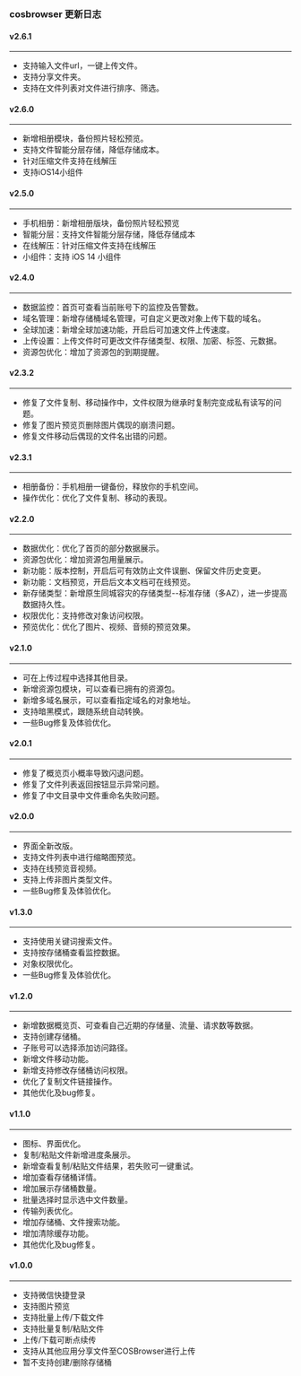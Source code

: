 ### cosbrowser 更新日志

#### v2.6.1
----
* 支持输入文件url，一键上传文件。
* 支持分享文件夹。
* 支持在文件列表对文件进行排序、筛选。

#### v2.6.0
----
* 新增相册模块，备份照片轻松预览。
* 支持文件智能分层存储，降低存储成本。
* 针对压缩文件支持在线解压
* 支持iOS14小组件

#### v2.5.0
----
* 手机相册：新增相册版块，备份照片轻松预览
* 智能分层：支持文件智能分层存储，降低存储成本
* 在线解压：针对压缩文件支持在线解压
* 小组件：支持 iOS 14 小组件

#### v2.4.0
----
* 数据监控：首页可查看当前账号下的监控及告警数。
* 域名管理：新增存储桶域名管理，可自定义更改对象上传下载的域名。
* 全球加速：新增全球加速功能，开启后可加速文件上传速度。
* 上传设置：上传文件时可更改文件存储类型、权限、加密、标签、元数据。
* 资源包优化：增加了资源包的到期提醒。

#### v2.3.2
----
* 修复了文件复制、移动操作中，文件权限为继承时复制完变成私有读写的问题。
* 修复了图片预览页删除图片偶现的崩溃问题。
* 修复文件移动后偶现的文件名出错的问题。

#### v2.3.1
----
* 相册备份：手机相册一键备份，释放你的手机空间。
* 操作优化：优化了文件复制、移动的表现。

#### v2.2.0
----
* 数据优化：优化了首页的部分数据展示。
* 资源包优化：增加资源包用量展示。
* 新功能：版本控制，开启后可有效防止文件误删、保留文件历史变更。
* 新功能：文档预览，开启后文本文档可在线预览。
* 新存储类型：新增原生同城容灾的存储类型--标准存储（多AZ），进一步提高数据持久性。
* 权限优化：支持修改对象访问权限。
* 预览优化：优化了图片、视频、音频的预览效果。

#### v2.1.0
----
* 可在上传过程中选择其他目录。
* 新增资源包模块，可以查看已拥有的资源包。
* 新增多域名展示，可以查看指定域名的对象地址。
* 支持暗黑模式，跟随系统自动转换。
* 一些Bug修复及体验优化。

#### v2.0.1
----
* 修复了概览页小概率导致闪退问题。
* 修复了文件列表返回按钮显示异常问题。
* 修复了中文目录中文件重命名失败问题。


#### v2.0.0
----
* 界面全新改版。
* 支持文件列表中进行缩略图预览。
* 支持在线预览音视频。
* 支持上传非图片类型文件。
* 一些Bug修复及体验优化。

#### v1.3.0
----
* 支持使用关键词搜索文件。
* 支持按存储桶查看监控数据。
* 对象权限优化。
* 一些Bug修复及体验优化。


#### v1.2.0
----
* 新增数据概览页、可查看自己近期的存储量、流量、请求数等数据。
* 支持创建存储桶。
* 子账号可以选择添加访问路径。
* 新增文件移动功能。
* 新增支持修改存储桶访问权限。
* 优化了复制文件链接操作。
* 其他优化及bug修复。

#### v1.1.0
----
* 图标、界面优化。
* 复制/粘贴文件新增进度条展示。
* 新增查看复制/粘贴文件结果，若失败可一键重试。
* 增加查看存储桶详情。
* 增加展示存储桶数量。
* 批量选择时显示选中文件数量。
* 传输列表优化。
* 增加存储桶、文件搜索功能。
* 增加清除缓存功能。
* 其他优化及bug修复。

#### v1.0.0
-----
* 支持微信快捷登录
* 支持图片预览
* 支持批量上传/下载文件
* 支持批量复制/粘贴文件
* 上传/下载可断点续传
* 支持从其他应用分享文件至COSBrowser进行上传
* 暂不支持创建/删除存储桶
